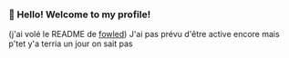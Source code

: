 
### 👋 Hello! Welcome to my profile!
(j'ai volé le README de [fowled](https://github.com/addmango/Mango))
J'ai pas prévu d'être active encore mais p'tet y'a terria un jour on sait pas
<!---
hell-classie/hell-classie is a ✨ special ✨ repository because its `README.md` (this file) appears on your GitHub profile.
You can click the Preview link to take a look at your changes.
--->
